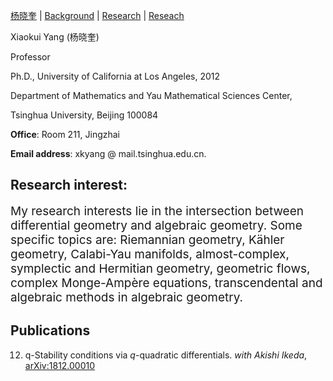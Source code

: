 
[杨晓奎](https://ubw-q.github.io)  | [Background](https://ubw-q.github.io/BG)  | [Research](https://ubw-q.github.io/Rs) |  [Reseach](https://ubw-q.github.io/Art)  











Xiaokui Yang  (杨晓奎) 

 Professor

Ph.D.,  University of California at Los Angeles,  2012

Department of Mathematics and Yau Mathematical Sciences Center,

Tsinghua  University, Beijing 100084

**Office**: Room 211, Jingzhai

**Email address**:  xkyang   @    mail.tsinghua.edu.cn.



## Research interest: 
<span style="font-color:blue;font-size:19px;"> My research interests lie in the intersection between differential geometry and algebraic geometry. Some specific topics are: Riemannian geometry, Kähler geometry, Calabi-Yau manifolds, almost-complex, symplectic and Hermitian geometry, geometric flows, complex Monge-Ampère equations, transcendental and algebraic methods in algebraic geometry.
</span>

## Publications

12. q-Stability conditions via $q$-quadratic differentials. _with Akishi Ikeda_, <br> 
[arXiv:1812.00010](https://arxiv.org/abs/1812.00010)
   
